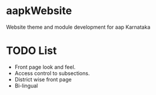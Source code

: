 aapkWebsite
===========

Website theme and module development for aap Karnataka

TODO List
===========
* Front page look and feel.
* Access control to subsections.
* District wise front page
* Bi-lingual
